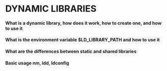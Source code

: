 # DYNAMIC LIBRARIES

#### What is a dynamic library, how does it work, how to create one, and how to use it
#### What is the environment variable $LD_LIBRARY_PATH and how to use it
#### What are the differences between static and shared libraries
#### Basic usage nm, ldd, ldconfig
